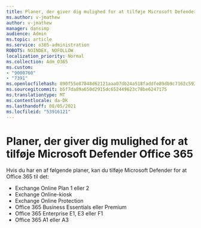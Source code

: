 ```yaml
---
title: Planer, der giver dig mulighed for at tilføje Microsoft Defender Office 365
ms.author: v-jmathew
author: v-jmathew
manager: dansimp
audience: Admin
ms.topic: article
ms.service: o365-administration
ROBOTS: NOINDEX, NOFOLLOW
localization_priority: Normal
ms.collection: Adm_O365
ms.custom:
- "9000760"
- "7391"
ms.openlocfilehash: 890f55e87048d62121aaa07db24a518faddfe89db9c7162c593ef240de83f1b2
ms.sourcegitcommit: b5f7da89a650d2915dc652449623c78be6247175
ms.translationtype: MT
ms.contentlocale: da-DK
ms.lasthandoff: 08/05/2021
ms.locfileid: "53916121"
---
```

# <a name="plans-that-let-you-add-microsoft-defender-for-office-365"></a>Planer, der giver dig mulighed for at tilføje Microsoft Defender Office 365

Hvis du har en af følgende planer, kan du tilføje Microsoft Defender for at Office 365 til det:

- Exchange Online Plan 1 eller 2
- Exchange Online-kiosk
- Exchange Online Protection
- Office 365 Business Essentials eller Premium
- Office 365 Enterprise E1, E3 eller F1
- Office 365 A1 eller A3
